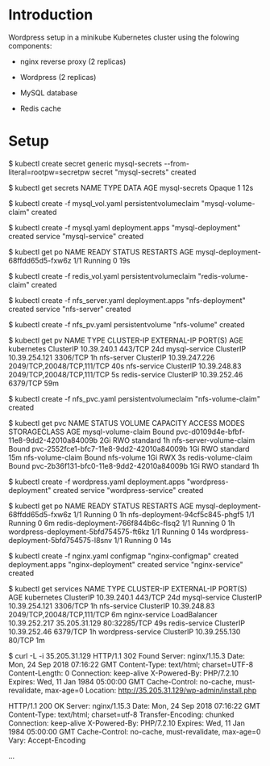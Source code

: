 # Introduction

Wordpress setup in a minikube Kubernetes cluster using the folowing components:

- nginx reverse proxy (2 replicas)

- Wordpress (2 replicas)

- MySQL database

- Redis cache


# Setup 

$ kubectl create secret generic mysql-secrets --from-literal=rootpw=secretpw
secret "mysql-secrets" created

$ kubectl get secrets
NAME                  TYPE                                  DATA      AGE
mysql-secrets         Opaque                                1         12s

$ kubectl create -f mysql_vol.yaml
persistentvolumeclaim "mysql-volume-claim" created

$ kubectl create -f mysql.yaml
deployment.apps "mysql-deployment" created
service "mysql-service" created

$ kubectl get po
NAME                                READY     STATUS    RESTARTS   AGE
mysql-deployment-68ffdd65d5-fxw6z   1/1       Running   0          19s

$ kubectl create -f redis_vol.yaml 
persistentvolumeclaim "redis-volume-claim" created

$ kubectl create -f nfs_server.yaml 
deployment.apps "nfs-deployment" created
service "nfs-server" created

$ kubectl create -f nfs_pv.yaml 
persistentvolume "nfs-volume" created

$ kubectl get pv
NAME            TYPE        CLUSTER-IP      EXTERNAL-IP   PORT(S)                      AGE
kubernetes      ClusterIP   10.39.240.1     <none>        443/TCP                      24d
mysql-service   ClusterIP   10.39.254.121   <none>        3306/TCP                     1h
nfs-server      ClusterIP   10.39.247.226   <none>        2049/TCP,20048/TCP,111/TCP   40s
nfs-service     ClusterIP   10.39.248.83    <none>        2049/TCP,20048/TCP,111/TCP   5s
redis-service   ClusterIP   10.39.252.46    <none>        6379/TCP                     59m

$ kubectl create -f nfs_pvc.yaml 
persistentvolumeclaim "nfs-volume-claim" created

$ kubectl get pvc
NAME                      STATUS    VOLUME                                     CAPACITY   ACCESS MODES   STORAGECLASS   AGE
mysql-volume-claim        Bound     pvc-d0109d4e-bfbf-11e8-9dd2-42010a84009b   2Gi        RWO            standard       1h
nfs-server-volume-claim   Bound     pvc-2552fce1-bfc7-11e8-9dd2-42010a84009b   1Gi        RWO            standard       15m
nfs-volume-claim          Bound     nfs-volume                                 1Gi        RWX                           3s
redis-volume-claim        Bound     pvc-2b36f131-bfc0-11e8-9dd2-42010a84009b   1Gi        RWO            standard       1h

$ kubectl create -f wordpress.yaml 
deployment.apps "wordpress-deployment" created
service "wordpress-service" created

$ kubectl get po
NAME                                    READY     STATUS    RESTARTS   AGE
mysql-deployment-68ffdd65d5-fxw6z       1/1       Running   0          1h
nfs-deployment-94cf5c845-phgf5          1/1       Running   0          6m
redis-deployment-766f844b6c-flsq2       1/1       Running   0          1h
wordpress-deployment-5bfd754575-ft6kz   1/1       Running   0          14s
wordpress-deployment-5bfd754575-l8snv   1/1       Running   0          14s

$ kubectl create -f nginx.yaml 
configmap "nginx-configmap" created
deployment.apps "nginx-deployment" created
service "nginx-service" created

$ kubectl get services
NAME                TYPE           CLUSTER-IP      EXTERNAL-IP     PORT(S)                      AGE
kubernetes          ClusterIP      10.39.240.1     <none>          443/TCP                      24d
mysql-service       ClusterIP      10.39.254.121   <none>          3306/TCP                     1h
nfs-service         ClusterIP      10.39.248.83    <none>          2049/TCP,20048/TCP,111/TCP   6m
nginx-service       LoadBalancer   10.39.252.217   35.205.31.129   80:32285/TCP                 49s
redis-service       ClusterIP      10.39.252.46    <none>          6379/TCP                     1h
wordpress-service   ClusterIP      10.39.255.130   <none>          80/TCP                       1m

$ curl -L -i 35.205.31.129
HTTP/1.1 302 Found
Server: nginx/1.15.3
Date: Mon, 24 Sep 2018 07:16:22 GMT
Content-Type: text/html; charset=UTF-8
Content-Length: 0
Connection: keep-alive
X-Powered-By: PHP/7.2.10
Expires: Wed, 11 Jan 1984 05:00:00 GMT
Cache-Control: no-cache, must-revalidate, max-age=0
Location: http://35.205.31.129/wp-admin/install.php

HTTP/1.1 200 OK
Server: nginx/1.15.3
Date: Mon, 24 Sep 2018 07:16:22 GMT
Content-Type: text/html; charset=utf-8
Transfer-Encoding: chunked
Connection: keep-alive
X-Powered-By: PHP/7.2.10
Expires: Wed, 11 Jan 1984 05:00:00 GMT
Cache-Control: no-cache, must-revalidate, max-age=0
Vary: Accept-Encoding

<!DOCTYPE html>
<html xmlns="http://www.w3.org/1999/xhtml" lang="en-US" xml:lang="en-US">
<head>
	<meta name="viewport" content="width=device-width" />
	<meta http-equiv="Content-Type" content="text/html; charset=utf-8" />
	<meta name="robots" content="noindex,nofollow" />
	<title>WordPress &rsaquo; Installation</title>
    ...




